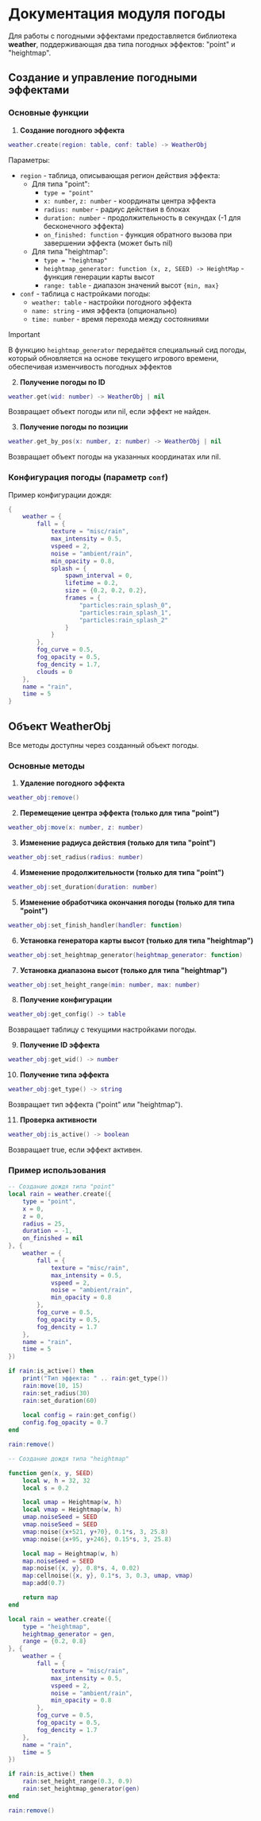 # Документация модуля погоды

Для работы с погодными эффектами предоставляется библиотека **weather**, поддерживающая два типа погодных эффектов: "point" и "heightmap".

## Создание и управление погодными эффектами

### Основные функции

1. **Создание погодного эффекта**
```lua
weather.create(region: table, conf: table) -> WeatherObj
```
Параметры:
- `region` - таблица, описывающая регион действия эффекта:
  - Для типа "point":
    - `type = "point"`
    - `x: number`, `z: number` - координаты центра эффекта
    - `radius: number` - радиус действия в блоках
    - `duration: number` - продолжительность в секундах (-1 для бесконечного эффекта)
    - `on_finished: function` - функция обратного вызова при завершении эффекта (может быть nil)
  - Для типа "heightmap":
    - `type = "heightmap"`
    - `heightmap_generator: function (x, z, SEED) -> HeightMap` - функция генерации карты высот
    - `range: table` - диапазон значений высот `{min, max}`
- `conf` - таблица с настройками погоды:
  - `weather: table` - настройки погодного эффекта
  - `name: string` - имя эффекта (опционально)
  - `time: number` - время перехода между состояниями

>[!IMPORTANT]
> В функцию `heightmap_generator` передаётся специальный сид погоды, который обновляется на основе текущего игрового времени, обеспечивая изменчивость погодных эффектов

2. **Получение погоды по ID**
```lua
weather.get(wid: number) -> WeatherObj | nil
```
Возвращает объект погоды или nil, если эффект не найден.

3. **Получение погоды по позиции**
```lua
weather.get_by_pos(x: number, z: number) -> WeatherObj | nil
```
Возвращает объект погоды на указанных координатах или nil.

### Конфигурация погоды (параметр `conf`)

Пример конфигурации дождя:
```lua
{
    weather = {
        fall = {
            texture = "misc/rain",
            max_intensity = 0.5,
            vspeed = 2,
            noise = "ambient/rain",
            min_opacity = 0.8,
            splash = {
                spawn_interval = 0,
                lifetime = 0.2,
                size = {0.2, 0.2, 0.2},
                frames = {
                    "particles:rain_splash_0",
                    "particles:rain_splash_1",
                    "particles:rain_splash_2"
                }
            }
        },
        fog_curve = 0.5,
        fog_opacity = 0.5,
        fog_dencity = 1.7,
        clouds = 0
    },
    name = "rain",
    time = 5
}
```

## Объект WeatherObj

Все методы доступны через созданный объект погоды.

### Основные методы

1. **Удаление погодного эффекта**
```lua
weather_obj:remove()
```

2. **Перемещение центра эффекта (только для типа "point")**
```lua
weather_obj:move(x: number, z: number)
```

3. **Изменение радиуса действия (только для типа "point")**
```lua
weather_obj:set_radius(radius: number)
```

4. **Изменение продолжительности (только для типа "point")**
```lua
weather_obj:set_duration(duration: number)
```

5. **Изменение обработчика окончания погоды (только для типа "point")**
```lua
weather_obj:set_finish_handler(handler: function)
```

6. **Установка генератора карты высот (только для типа "heightmap")**
```lua
weather_obj:set_heightmap_generator(heightmap_generator: function)
```

7. **Установка диапазона высот (только для типа "heightmap")**
```lua
weather_obj:set_height_range(min: number, max: number)
```

8. **Получение конфигурации**
```lua
weather_obj:get_config() -> table
```
Возвращает таблицу с текущими настройками погоды.

9. **Получение ID эффекта**
```lua
weather_obj:get_wid() -> number
```

10. **Получение типа эффекта**
```lua
weather_obj:get_type() -> string
```
Возвращает тип эффекта ("point" или "heightmap").

11. **Проверка активности**
```lua
weather_obj:is_active() -> boolean
```
Возвращает true, если эффект активен.

### Пример использования

```lua
-- Создание дождя типа "point"
local rain = weather.create({
    type = "point",
    x = 0,
    z = 0,
    radius = 25,
    duration = -1,
    on_finished = nil
}, {
    weather = {
        fall = {
            texture = "misc/rain",
            max_intensity = 0.5,
            vspeed = 2,
            noise = "ambient/rain",
            min_opacity = 0.8
        },
        fog_curve = 0.5,
        fog_opacity = 0.5,
        fog_dencity = 1.7
    },
    name = "rain",
    time = 5
})

if rain:is_active() then
    print("Тип эффекта: " .. rain:get_type())
    rain:move(10, 15)
    rain:set_radius(30)
    rain:set_duration(60)
    
    local config = rain:get_config()
    config.fog_opacity = 0.7
end

rain:remove()
```

```lua
-- Создание дождя типа "heightmap"

function gen(x, y, SEED)
    local w, h = 32, 32
    local s = 0.2

    local umap = Heightmap(w, h)
    local vmap = Heightmap(w, h)
    umap.noiseSeed = SEED
    vmap.noiseSeed = SEED
    vmap:noise({x+521, y+70}, 0.1*s, 3, 25.8)
    vmap:noise({x+95, y+246}, 0.15*s, 3, 25.8)

    local map = Heightmap(w, h)
    map.noiseSeed = SEED
    map:noise({x, y}, 0.8*s, 4, 0.02)
    map:cellnoise({x, y}, 0.1*s, 3, 0.3, umap, vmap)
    map:add(0.7)

    return map
end

local rain = weather.create({
    type = "heightmap",
    heightmap_generator = gen,
    range = {0.2, 0.8}
}, {
    weather = {
        fall = {
            texture = "misc/rain",
            max_intensity = 0.5,
            vspeed = 2,
            noise = "ambient/rain",
            min_opacity = 0.8
        },
        fog_curve = 0.5,
        fog_opacity = 0.5,
        fog_dencity = 1.7
    },
    name = "rain",
    time = 5
})

if rain:is_active() then
    rain:set_height_range(0.3, 0.9)
    rain:set_heightmap_generator(gen)
end

rain:remove()
```
